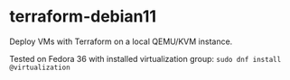 # terraform-debian11
Deploy VMs with Terraform on a local QEMU/KVM instance.

Tested on Fedora 36 with installed virtualization group:
`sudo dnf install @virtualization`

